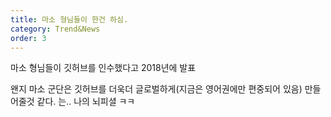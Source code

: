 ```yaml
---
title: 마소 형님들이 한건 하심.
category: Trend&News
order: 3
---
```


마소 형님들이 깃허브를 인수했다고 2018년에 발표  

왠지 마소 군단은 깃허브를 더욱더 글로벌하게(지금은 영어권에만 편중되어 있음) 만들어줄것 같다.
는.. 나의 뇌피셜 ㅋㅋ
